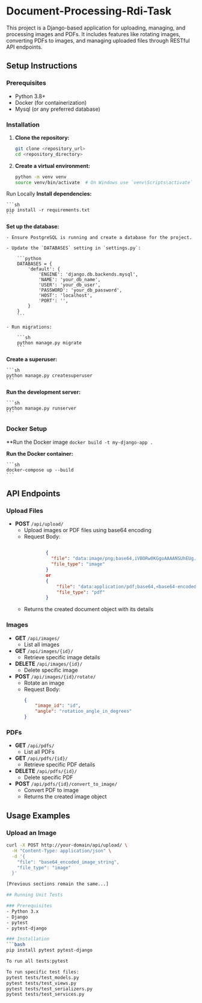 # Document-Processing-Rdi-Task
This project is a Django-based application for uploading, managing, and processing images and PDFs.
It includes features like rotating images, converting PDFs to images, and managing uploaded files through RESTful API endpoints.


## Setup Instructions

### Prerequisites

- Python 3.8+
- Docker (for containerization)
- Mysql (or any preferred database)

### Installation

1. **Clone the repository:**

    ```sh
    git clone <repository_url>
    cd <repository_directory>
    ```

2. **Create a virtual environment:**

    ```sh
    python -m venv venv
    source venv/bin/activate  # On Windows use `venv\Scripts\activate`
    ```
Run Locally
 **Install dependencies:**

    ```sh
    pip install -r requirements.txt
    ```

 **Set up the database:**

    - Ensure PostgreSQL is running and create a database for the project.

    - Update the `DATABASES` setting in `settings.py`:

        ```python
        DATABASES = {
            'default': {
                'ENGINE': 'django.db.backends.mysql',
                'NAME': 'your_db_name',
                'USER': 'your_db_user',
                'PASSWORD': 'your_db_password',
                'HOST': 'localhost',
                'PORT': '',
            }
        }
        ```

    - Run migrations:

        ```sh
        python manage.py migrate
        ```

 **Create a superuser:**

    ```sh
    python manage.py createsuperuser
    ```

 **Run the development server:**

    ```sh
    python manage.py runserver
    ```

### Docker Setup
**Run the Docker image
    ```
    docker build -t my-django-app .
    ```

 **Run the Docker container:**

    ```sh
    docker-compose up --build
    ```
## API Endpoints

### Upload Files
- **POST** `/api/upload/`
  - Upload images or PDF files using base64 encoding
  - Request Body:
    ```json
    
            {
              "file": "data:image/png;base64,iVBORw0KGgoAAAANSUhEUg...",
              "file_type": "image"
            }
            or
            {
                "file": "data:application/pdf;base64,<base64-encoded-content>",
                "file_type": "pdf"
            }
    ```
  - Returns the created document object with its details

### Images
- **GET** `/api/images/`
  - List all images
- **GET** `/api/images/{id}/`
  - Retrieve specific image details
- **DELETE** `/api/images/{id}/`
  - Delete specific image
- **POST** `/api/images/{id}/rotate/`
  - Rotate an image
  - Request Body:
    ```json
    {
        "image_id": "id",
        "angle": "rotation_angle_in_degrees"
    }
    ```

### PDFs
- **GET** `/api/pdfs/`
  - List all PDFs
- **GET** `/api/pdfs/{id}/`
  - Retrieve specific PDF details
- **DELETE** `/api/pdfs/{id}/`
  - Delete specific PDF
- **POST** `/api/pdfs/{id}/convert_to_image/`
  - Convert PDF to image
  - Returns the created image object

## Usage Examples

### Upload an Image
```bash
curl -X POST http://your-domain/api/upload/ \
  -H "Content-Type: application/json" \
  -d '{
    "file": "base64_encoded_image_string",
    "file_type": "image"
  }'

[Previous sections remain the same...]

## Running Unit Tests

### Prerequisites
- Python 3.x
- Django
- pytest
- pytest-django

### Installation
```bash
pip install pytest pytest-django

To run all tests:pytest

To run specific test files:
pytest tests/test_models.py
pytest tests/test_views.py
pytest tests/test_serializers.py
pytest tests/test_services.py
